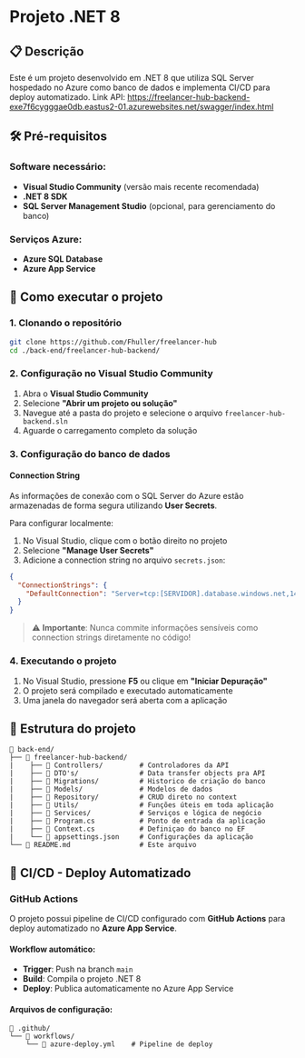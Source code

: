 # Projeto .NET 8

## 📋 Descrição
Este é um projeto desenvolvido em .NET 8 que utiliza SQL Server hospedado no Azure como banco de dados e implementa CI/CD para deploy automatizado.
Link API: https://freelancer-hub-backend-exe7f6cygggae0db.eastus2-01.azurewebsites.net/swagger/index.html

## 🛠️ Pré-requisitos

### Software necessário:
- **Visual Studio Community** (versão mais recente recomendada)
- **.NET 8 SDK**
- **SQL Server Management Studio** (opcional, para gerenciamento do banco)

### Serviços Azure:
- **Azure SQL Database**
- **Azure App Service**

## 🚀 Como executar o projeto

### 1. Clonando o repositório
```bash
git clone https://github.com/Fhuller/freelancer-hub
cd ./back-end/freelancer-hub-backend/
```

### 2. Configuração no Visual Studio Community
1. Abra o **Visual Studio Community**
2. Selecione **"Abrir um projeto ou solução"**
3. Navegue até a pasta do projeto e selecione o arquivo `freelancer-hub-backend.sln`
4. Aguarde o carregamento completo da solução

### 3. Configuração do banco de dados

#### Connection String
As informações de conexão com o SQL Server do Azure estão armazenadas de forma segura utilizando **User Secrets**.

Para configurar localmente:

1. No Visual Studio, clique com o botão direito no projeto
2. Selecione **"Manage User Secrets"**
3. Adicione a connection string no arquivo `secrets.json`:

```json
{
  "ConnectionStrings": {
    "DefaultConnection": "Server=tcp:[SERVIDOR].database.windows.net,1433;Initial Catalog=[DATABASE];Persist Security Info=False;User ID=[USUARIO];Password=[SENHA];MultipleActiveResultSets=False;Encrypt=True;TrustServerCertificate=False;Connection Timeout=30;"
  }
}
```

> ⚠️ **Importante**: Nunca commite informações sensíveis como connection strings diretamente no código!

### 4. Executando o projeto
1. No Visual Studio, pressione **F5** ou clique em **"Iniciar Depuração"**
2. O projeto será compilado e executado automaticamente
3. Uma janela do navegador será aberta com a aplicação

## 🔧 Estrutura do projeto

```
📁 back-end/
├── 📁 freelancer-hub-backend/
|    ├── 📁 Controllers/         # Controladores da API
|    ├── 📁 DTO's/               # Data transfer objects pra API
|    ├── 📁 Migrations/          # Historico de criação do banco
|    ├── 📁 Models/              # Modelos de dados
|    ├── 📁 Repository/          # CRUD direto no context
|    ├── 📁 Utils/               # Funções úteis em toda aplicação
|    ├── 📁 Services/            # Serviços e lógica de negócio
|    ├── 📄 Program.cs           # Ponto de entrada da aplicação
|    ├── 📄 Context.cs           # Definiçao do banco no EF
|    └── 📄 appsettings.json     # Configurações da aplicação
└── 📄 README.md                 # Este arquivo 
```

## 🚀 CI/CD - Deploy Automatizado

### GitHub Actions
O projeto possui pipeline de CI/CD configurado com **GitHub Actions** para deploy automatizado no **Azure App Service**.

#### Workflow automático:
- **Trigger**: Push na branch `main`
- **Build**: Compila o projeto .NET 8
- **Deploy**: Publica automaticamente no Azure App Service

#### Arquivos de configuração:
```
📁 .github/
└── 📁 workflows/
    └── 📄 azure-deploy.yml    # Pipeline de deploy
```
